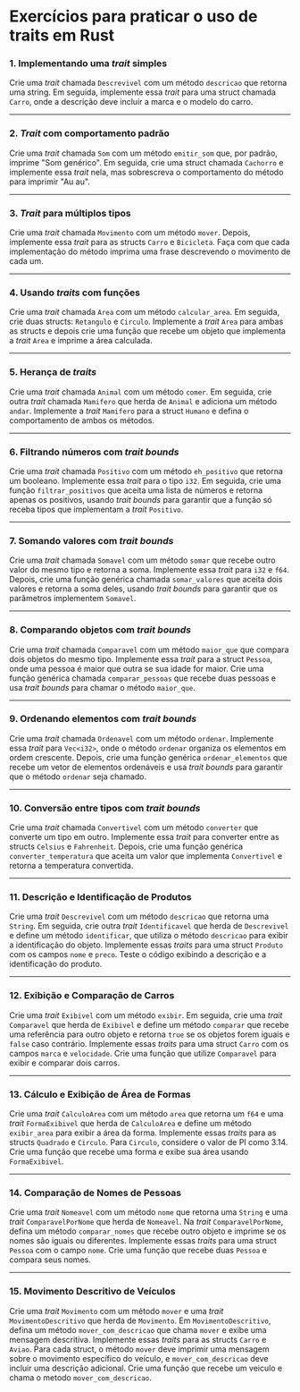 # Exercícios para praticar o uso de traits em Rust

### 1. Implementando uma *trait* simples
Crie uma *trait* chamada `Descrevivel` com um método `descricao` que retorna uma string. Em seguida, implemente essa *trait* para uma struct chamada `Carro`, onde a descrição deve incluir a marca e o modelo do carro.

---

### 2. *Trait* com comportamento padrão
Crie uma *trait* chamada `Som` com um método `emitir_som` que, por padrão, imprime "Som genérico". Em seguida, crie uma struct chamada `Cachorro` e implemente essa *trait* nela, mas sobrescreva o comportamento do método para imprimir "Au au".

---

### 3. *Trait* para múltiplos tipos
Crie uma *trait* chamada `Movimento` com um método `mover`. Depois, implemente essa *trait* para as structs `Carro` e `Bicicleta`. Faça com que cada implementação do método imprima uma frase descrevendo o movimento de cada um.

---

### 4. Usando *traits* com funções
Crie uma *trait* chamada `Area` com um método `calcular_area`. Em seguida, crie duas structs: `Retangulo` e `Circulo`. Implemente a *trait* `Area` para ambas as structs e depois crie uma função que recebe um objeto que implementa a *trait* `Area` e imprime a área calculada.

---

### 5. Herança de *traits*
Crie uma *trait* chamada `Animal` com um método `comer`. Em seguida, crie outra *trait* chamada `Mamifero` que herda de `Animal` e adiciona um método `andar`. Implemente a *trait* `Mamifero` para a struct `Humano` e defina o comportamento de ambos os métodos.

---

### 6. Filtrando números com *trait bounds*
Crie uma *trait* chamada `Positivo` com um método `eh_positivo` que retorna um booleano. Implemente essa *trait* para o tipo `i32`. Em seguida, crie uma função `filtrar_positivos` que aceita uma lista de números e retorna apenas os positivos, usando *trait bounds* para garantir que a função só receba tipos que implementam a *trait* `Positivo`.

---

### 7. Somando valores com *trait bounds*
Crie uma *trait* chamada `Somavel` com um método `somar` que recebe outro valor do mesmo tipo e retorna a soma. Implemente essa *trait* para `i32` e `f64`. Depois, crie uma função genérica chamada `somar_valores` que aceita dois valores e retorna a soma deles, usando *trait bounds* para garantir que os parâmetros implementem `Somavel`.

---

### 8. Comparando objetos com *trait bounds*
Crie uma *trait* chamada `Comparavel` com um método `maior_que` que compara dois objetos do mesmo tipo. Implemente essa *trait* para a struct `Pessoa`, onde uma pessoa é maior que outra se sua idade for maior. Crie uma função genérica chamada `comparar_pessoas` que recebe duas pessoas e usa *trait bounds* para chamar o método `maior_que`.

---

### 9. Ordenando elementos com *trait bounds*
Crie uma *trait* chamada `Ordenavel` com um método `ordenar`. Implemente essa *trait* para `Vec<i32>`, onde o método `ordenar` organiza os elementos em ordem crescente. Depois, crie uma função genérica `ordenar_elementos` que recebe um vetor de elementos ordenáveis e usa *trait bounds* para garantir que o método `ordenar` seja chamado.

---

### 10. Conversão entre tipos com *trait bounds*
Crie uma *trait* chamada `Convertivel` com um método `converter` que converte um tipo em outro. Implemente essa *trait* para converter entre as structs `Celsius` e `Fahrenheit`. Depois, crie uma função genérica `converter_temperatura` que aceita um valor que implementa `Convertivel` e retorna a temperatura convertida.

---

### 11. Descrição e Identificação de Produtos
Crie uma *trait* `Descrevivel` com um método `descricao` que retorna uma `String`. Em seguida, crie outra *trait* `Identificavel` que herda de `Descrevivel` e define um método `identificar`, que utiliza o método `descricao` para exibir a identificação do objeto. Implemente essas *traits* para uma struct `Produto` com os campos `nome` e `preco`. Teste o código exibindo a descrição e a identificação do produto.

---

### 12. Exibição e Comparação de Carros
Crie uma *trait* `Exibivel` com um método `exibir`. Em seguida, crie uma *trait* `Comparavel` que herda de `Exibivel` e define um método `comparar` que recebe uma referência para outro objeto e retorna `true` se os objetos forem iguais e `false` caso contrário. Implemente essas *traits* para uma struct `Carro` com os campos `marca` e `velocidade`. Crie uma função que utilize `Comparavel` para exibir e comparar dois carros.

---

### 13. Cálculo e Exibição de Área de Formas
Crie uma *trait* `CalculoArea` com um método `area` que retorna um `f64` e uma *trait* `FormaExibivel` que herda de `CalculoArea` e define um método `exibir_area` para exibir a área da forma. Implemente essas *traits* para as structs `Quadrado` e `Circulo`. Para `Circulo`, considere o valor de PI como 3.14. Crie uma função que recebe uma forma e exibe sua área usando `FormaExibivel`.

---

### 14. Comparação de Nomes de Pessoas
Crie uma *trait* `Nomeavel` com um método `nome` que retorna uma `String` e uma *trait* `ComparavelPorNome` que herda de `Nomeavel`. Na *trait* `ComparavelPorNome`, defina um método `comparar_nomes` que recebe outro objeto e imprime se os nomes são iguais ou diferentes. Implemente essas *traits* para uma struct `Pessoa` com o campo `nome`. Crie uma função que recebe duas `Pessoa` e compara seus nomes.

---

### 15. Movimento Descritivo de Veículos
Crie uma *trait* `Movimento` com um método `mover` e uma *trait* `MovimentoDescritivo` que herda de `Movimento`. Em `MovimentoDescritivo`, defina um método `mover_com_descricao` que chama `mover` e exibe uma mensagem descritiva. Implemente essas *traits* para as structs `Carro` e `Aviao`. Para cada struct, o método `mover` deve imprimir uma mensagem sobre o movimento específico do veículo, e `mover_com_descricao` deve incluir uma descrição adicional. Crie uma função que recebe um veiculo e chama o metodo `mover_com_descricao`.